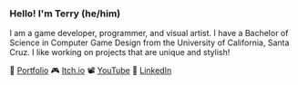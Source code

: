 ### Hello! I'm Terry (he/him)

I am a game developer, programmer, and visual artist. I have a Bachelor of Science in Computer Game Design from the University of California, Santa Cruz. I like working on projects that are unique and stylish!


🌴 [Portfolio](https://terrydubois.io)
🎮 [Itch.io](https://terrydubois.itch.io)
📽️ [YouTube](https://www.youtube.com/channel/UCit9EfM6UoolH9nxo4k8WeQ)
💼 [LinkedIn](https://www.linkedin.com/in/terry-dubois/)
